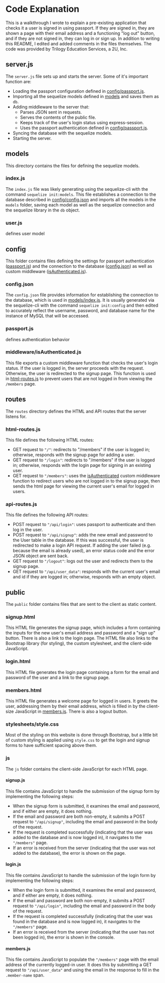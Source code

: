 # Code Explanation

This is a walkthrough I wrote to explain a pre-existing application that checks it a user is signed in using passport. If they are signed in, they are shown a page with their email address and a functioning "log out" button, and if they are not signed in, they can log in or sign up. In addition to writing this README, I edited and added comments in the files themselves. The code was provided by Trilogy Education Services, a 2U, Inc.

## server.js

The `server.js` file sets up and starts the server. Some of it's important function are:

* Loading the passport configuration defined in [config/passport.js](#passport.js).
* Importing all the sequelize models defined in [models](#models) and saves them as `db`.
* Adding middleware to the server that:
    * Parses JSON sent in requests.
    * Serves the contents of the public file.
    * Keeps track of the user's login status using express-session.
    * Uses the passport authentication defined in [config/passport.js](#passport.js).
* Syncing the database with the sequelize models.
* Starting the server.

## models

This directory contains the files for defining the sequelize models.

### index.js

The `index.js` file was likely generating using the sequelize-cli with the command `sequelize init:models`. This file establishes a connection to the database described in [config/config.json](#config.json) and imports all the models in the `models` folder, saving each model as well as the sequelize connection and the sequelize library in the `db` object.

### user.js

defines user model

## config

This folder contains files defining the settings for passport authentication ([passport.js](#passport.js)) and the connection to the database ([config.json](#config.json)) as well as custom middleware ([isAuthenticated.js](#middleware/isAuthenticated.js)).

### config.json

The `config.json` file provides information for establishing the connection to the database, which is used in [models/index.js](#index.js). It is usually generated via the sequelize-cli with the command `sequelize init:config` and then edited to accurately reflect the username, password, and database name for the instance of MySQL that will be accessed.

### passport.js

defines authentication behavior

### middleware/isAuthenticated.js

This file exports a custom middleware function that checks the user's login status. If the user is logged in, the server proceeds with the request. Otherwise, the user is redirected to the signup page. This function is used in [html-routes.js](#html-routes.js) to prevent users that are not logged in from viewing the `/members` page.

## routes

The `routes` directory defines the HTML and API routes that the server listens for.

### html-routes.js

This file defines the following HTML routes:

* GET request to `"/"`: redirects to "/members" if the user is logged in; otherwise, responds with the signup page for adding a user.
* GET request to `"/login"`: redirects to "/members" if the user is logged in; otherwise, responds with the login page for signing in an existing user.
* GET request to `"/members"`: uses the [isAuthenticated](#middleware/isAuthenticated.js) custom middleware function to redirect users who are not logged in to the signup page, then sends the html page for viewing the current user's email for logged in users.

### api-routes.js

This file defines the following API routes:

* POST request to `"/api/login"`: uses passport to authenticate and then log in the user.
* POST request to `"/api/signup"`: adds the new email and password to the User table in the database. If this was successful, the user is redirected to make a login API request. If adding the user failed (e.g. because the email is already used), an error status code and the error JSON object are sent back.
* GET request to `"/logout"`: logs out the user and redirects them to the signup page.
* GET request to `"/api/user_data"`: responds with the current user's email and id if they are logged in; otherwise, responds with an empty object.

## public

The `public` folder contains files that are sent to the client as static content.

### signup.html

This HTML file generates the signup page, which includes a form containing the inputs for the new user's email address and password and a "sign up" button. There is also a link to the login page. The HTML file also links to the Bootstrap library (for styling), the custom stylesheet, and the client-side JavaScript.

### login.html

This HTML file generates the login page containing a form for the email and password of the user and a link to the signup page.

### members.html

This HTML file generates a welcome page for logged in users. It greets the user, addressing them by their email address, which is filled in by the client-size JavaScript in [members.js](#members.js). There is also a logout button.

### stylesheets/style.css

Most of the styling on this website is done through Bootstrap, but a little bit of custom styling is applied using `style.css` to get the login and signup forms to have sufficient spacing above them.

### js

The `js` folder contains the client-side JavaScript for each HTML page.

#### signup.js

This file contains JavaScript to handle the submission of the signup form by implementing the following steps:

* When the signup form is submitted, it examines the email and password, and if either are empty, it does nothing.
* If the email and password are both non-empty, it submits a POST request to `"/api/signup"`, including the email and password in the body of the request.
* If the request is completed successfully (indicating that the user was added to the database and is now logged in), it navigates to the `"/members"` page.
* If an error is received from the server (indicating that the user was not added to the database), the error is shown on the page.

#### login.js

This file contains JavaScript to handle the submission of the login form by implementing the following steps:

* When the login form is submitted, it examines the email and password, and if either are empty, it does nothing.
* If the email and password are both non-empty, it submits a POST request to `"/api/login"`, including the email and password in the body of the request.
* If the request is completed successfully (indicating that the user was found in the database and is now logged in), it navigates to the `"/members"` page.
* If an error is received from the server (indicating that the user has not been logged in), the error is shown in the console.

#### members.js

This file contains JavaScript to populate the `"/members"` page with the email address of the currently logged-in user. It does this by submitting a GET request to `"/api/user_data"` and using the email in the response to fill in the `.member-name` span.